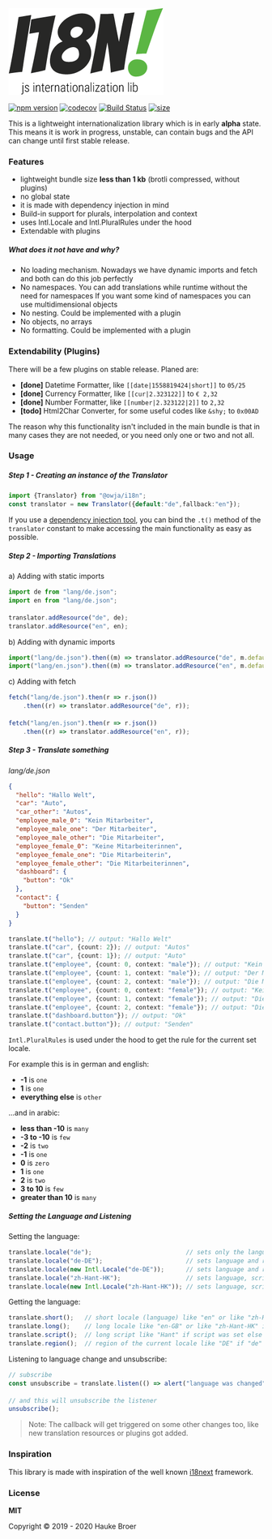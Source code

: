![OWJA! i18n](resources/owja-i18n-logo.png)

[![npm version](https://img.shields.io/npm/v/@owja/i18n.svg)](https://badge.fury.io/js/%40owja%2Fi18n)
[![codecov](https://codecov.io/gh/owja/i18n/branch/master/graph/badge.svg)](https://codecov.io/gh/owja/i18n)
[![Build Status](https://travis-ci.org/owja/i18n.svg?branch=master)](https://travis-ci.org/owja/i18n)
[![size](https://img.badgesize.io/https://unpkg.com/@owja/i18n/index.module.js.svg?compression=brotli&label=size)](https://unpkg.com/@owja/i18n/index.module.js)

This is a lightweight internationalization library which is in early **alpha** state. This means it is
work in progress, unstable, can contain bugs and the API can change until first stable release.

### Features

* lightweight bundle size **less than 1 kb** (brotli compressed, without plugins)
* no global state
* it is made with dependency injection in mind
* Build-in support for plurals, interpolation and context
* uses Intl.Locale and Intl.PluralRules under the hood
* Extendable with plugins

##### What does it not have and why?

* No loading mechanism. Nowadays we have dynamic imports and fetch and both can do this
job perfectly
* No namespaces. You can add translations while runtime without the need for namespaces
If you want some kind of namespaces you can use multidimensional objects
* No nesting. Could be implemented with a plugin
* No objects, no arrays
* No formatting. Could be implemented with a plugin

### Extendability (Plugins)

There will be a few plugins on stable release. Planed are:

* **[done]** Datetime Formatter, like `[[date|1558819424|short]]` to `05/25`
* **[done]** Currency Formatter, like `[[cur|2.323122]]` to `€ 2,32`
* **[done]** Number Formatter, like `[[number|2.323122|2]]` to `2,32`
* **[todo]** Html2Char Converter, for some useful codes like `&shy;` to `0x00AD`

The reason why this functionality isn't included in the main bundle is that in
many cases they are not needed, or you need only one or two and not all.

### Usage

##### Step 1 - Creating an instance of the Translator 

```typescript
import {Translator} from "@owja/i18n";
const translator = new Translator({default:"de",fallback:"en"});
```
If you use a [dependency injection tool](https://github.com/owja/ioc), you can bind the `.t()` method of the `translator` constant 
to make accessing the main functionality as easy as possible.

##### Step 2 - Importing Translations

a) Adding with static imports
```typescript
import de from "lang/de.json";
import en from "lang/de.json";

translator.addResource("de", de);
translator.addResource("en", en);
```

b) Adding with dynamic imports
```typescript
import("lang/de.json").then((m) => translator.addResource("de", m.default));
import("lang/en.json").then((m) => translator.addResource("en", m.default));
```

c) Adding with fetch
```typescript
fetch("lang/de.json").then(r => r.json())
    .then((r) => translator.addResource("de", r));
    
fetch("lang/en.json").then(r => r.json())
    .then((r) => translator.addResource("en", r));
```

##### Step 3 - Translate something

*lang/de.json*
```json
{
  "hello": "Hallo Welt",
  "car": "Auto",
  "car_other": "Autos",
  "employee_male_0": "Kein Mitarbeiter",
  "employee_male_one": "Der Mitarbeiter",
  "employee_male_other": "Die Mitarbeiter",
  "employee_female_0": "Keine Mitarbeiterinnen",
  "employee_female_one": "Die Mitarbeiterin",
  "employee_female_other": "Die Mitarbeiterinnen",
  "dashboard": {
    "button": "Ok"
  },
  "contact": {
    "button": "Senden"
  }
}
```

```typescript
translate.t("hello"); // output: "Hallo Welt"
translate.t("car", {count: 2}); // output: "Autos"
translate.t("car", {count: 1}); // output: "Auto"
translate.t("employee", {count: 0, context: "male"}); // output: "Kein Mitarbeiter"
translate.t("employee", {count: 1, context: "male"}); // output: "Der Mitarbeiter"
translate.t("employee", {count: 2, context: "male"}); // output: "Die Mitarbeiter"
translate.t("employee", {count: 0, context: "female"}); // output: "Keine Mitarbeiterinnen"
translate.t("employee", {count: 1, context: "female"}); // output: "Die Mitarbeiterin"
translate.t("employee", {count: 2, context: "female"}); // output: "Die Mitarbeiterinnen"
translate.t("dashboard.button"}); // output: "Ok"
translate.t("contact.button"}); // output: "Senden"
```

`Intl.PluralRules` is used under the hood to get the rule for the current set locale.

For example this is in german and english:

* **-1** is `one`
* **1** is `one`
* **everything else** is `other`

...and in arabic:

* **less than -10** is `many`
* **-3 to -10** is `few`
* **-2** is `two`
* **-1** is `one`
* **0** is `zero`
* **1** is `one`
* **2** is `two`
* **3 to 10** is `few`
* **greater than 10** is `many`

##### Setting the Language and Listening

Setting the language:
```typescript
translate.locale("de");                          // sets only the language and is guessing the region which will result in DE in this case
translate.locale("de-DE");                       // sets language and region
translate.locale(new Intl.Locale("de-DE"));      // sets language and region too
translate.locale("zh-Hant-HK");                  // sets language, script and region
translate.locale(new Intl.Locale("zh-Hant-HK")); // sets language, script and region too
```
Getting the language:
```typescript
translate.short();   // short locale (language) like "en" or like "zh-Hant" if script was set
translate.long();    // long locale like "en-GB" or like "zh-Hant-HK" if script was set
translate.script();  // long script like "Hant" if script was set else it returns undefined
translate.region();  // region of the current locale like "DE" if "de" or "de-DE" was set
```

Listening to language change and unsubscribe:
```typescript
// subscribe
const unsubscribe = translate.listen(() => alert("language was changed"));

// and this will unsubscribe the listener
unsubscribe();
```
> Note: The callback will get triggered on some other changes too,
like new translation resources or plugins got added.

### Inspiration

This library is made with inspiration of the well known [i18next](https://github.com/i18next/i18next) framework.

### License

**MIT**

Copyright © 2019 - 2020 Hauke Broer
